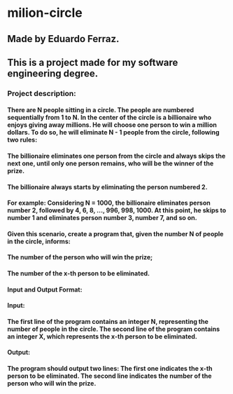 # milion-circle

## Made by Eduardo Ferraz.

## This is a project made for my software engineering degree.

### Project description:

#### There are N people sitting in a circle. The people are numbered sequentially from 1 to N. In the center of the circle is a billionaire who enjoys giving away millions. He will choose one person to win a million dollars. To do so, he will eliminate N - 1 people from the circle, following two rules:

#### The billionaire eliminates one person from the circle and always skips the next one, until only one person remains, who will be the winner of the prize.
#### The billionaire always starts by eliminating the person numbered 2.
#### For example: Considering N = 1000, the billionaire eliminates person number 2, followed by 4, 6, 8, ..., 996, 998, 1000. At this point, he skips to number 1 and eliminates person number 3, number 7, and so on.

#### Given this scenario, create a program that, given the number N of people in the circle, informs:
#### The number of the person who will win the prize;
#### The number of the x-th person to be eliminated.

#### Input and Output Format:

#### Input:
#### The first line of the program contains an integer N, representing the number of people in the circle. The second line of the program contains an integer X, which represents the x-th person to be eliminated.

#### Output:
#### The program should output two lines: The first one indicates the x-th person to be eliminated. The second line indicates the number of the person who will win the prize.
